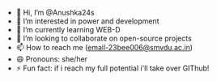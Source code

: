 - 👋 Hi, I’m @Anushka24s
- 👀 I’m interested in power and development
- 🌱 I’m currently learning WEB-D
- 💞️ I’m looking to collaborate on open-source projects
- 📫 How to reach me (email-23bee006@smvdu.ac.in)
- 😄 Pronouns: she/her
- ⚡ Fun fact: if i reach my full potential i'll take over GIThub!
<!---
Anushka24s/Anushka24s is a ✨ special ✨ repository because its `README.md` (this file) appears on your GitHub profile.
You can click the Preview link to take a look at your changes.
--->
